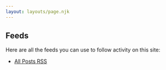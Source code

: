 ```yaml
---
layout: layouts/page.njk
---
```


## Feeds

Here are all the feeds you can use to follow activity on this site:

- [All Posts RSS](/feed.xml)
